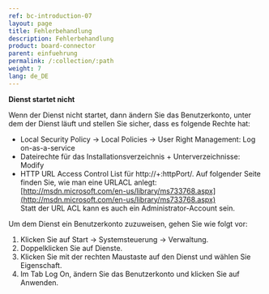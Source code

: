 ```yaml
---
ref: bc-introduction-07
layout: page
title: Fehlerbehandlung
description: Fehlerbehandlung
product: board-connector
parent: einfuehrung
permalink: /:collection/:path
weight: 7
lang: de_DE
---
```


**Dienst startet nicht**

Wenn der Dienst nicht startet, dann ändern Sie das Benutzerkonto, unter dem der Dienst läuft und stellen Sie sicher, dass es folgende Rechte hat: 

- Local Security Policy -> Local Policies -> User Right Management: Log on-as-a-service
- Dateirechte für das Installationsverzeichnis + Unterverzeichnisse: Modify
- HTTP URL Access Control List für http://+:httpPort/. 
Auf folgender Seite finden Sie, wie man eine URLACL anlegt: [http://msdn.microsoft.com/en-us/library/ms733768.aspx](http://msdn.microsoft.com/en-us/library/ms733768.aspx)<br>
Statt der URL ACL kann es auch ein Administrator-Account sein.

Um dem Dienst ein Benutzerkonto zuzuweisen, gehen Sie wie folgt vor:

1. Klicken Sie auf Start -> Systemsteuerung -> Verwaltung.
2. Doppelklicken Sie auf Dienste.
3. Klicken Sie mit der rechten Maustaste auf den Dienst und wählen Sie Eigenschaft.
4. Im Tab Log On, ändern Sie das Benutzerkonto und klicken Sie auf Anwenden.